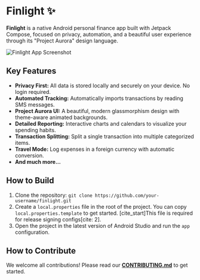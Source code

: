 # Finlight ✨

**Finlight** is a native Android personal finance app built with Jetpack Compose, focused on privacy, automation, and a beautiful user experience through its "Project Aurora" design language.

![Finlight App Screenshot](URL_TO_YOUR_SCREENSHOT_HERE)

## Key Features

- **Privacy First:** All data is stored locally and securely on your device. No login required.
- **Automated Tracking:** Automatically imports transactions by reading SMS messages.
- **Project Aurora UI:** A beautiful, modern glassmorphism design with theme-aware animated backgrounds.
- **Detailed Reporting:** Interactive charts and calendars to visualize your spending habits.
- **Transaction Splitting:** Split a single transaction into multiple categorized items.
- **Travel Mode:** Log expenses in a foreign currency with automatic conversion.
- **And much more...**

## How to Build

1.  Clone the repository: `git clone https://github.com/your-username/finlight.git`
2.  Create a `local.properties` file in the root of the project. You can copy `local.properties.template` to get started. [cite_start]This file is required for release signing configs[cite: 2].
3.  Open the project in the latest version of Android Studio and run the `app` configuration.

## How to Contribute

We welcome all contributions! Please read our **[CONTRIBUTING.md](CONTRIBUTING.md)** to get started.